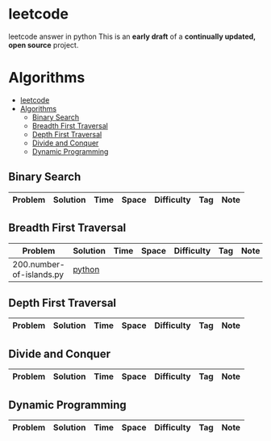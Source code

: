 # leetcode
leetcode answer in python
This is an **early draft** of a **continually updated, open source** project.

# Algorithms

- [leetcode](#leetcode)
- [Algorithms](#algorithms)
    - [Binary Search](#binary-search)
    - [Breadth First Traversal](#breadth-first-traversal)
    - [Depth First Traversal](#depth-first-traversal)
    - [Divide and Conquer](#divide-and-conquer)
    - [Dynamic Programming](#dynamic-programming)

## Binary Search

|  Problem          |  Solution       |  Time           | Space           | Difficulty    | Tag          | Note| 
| ----------------- | --------------- | --------------- | --------------- | ------------- |--------------|-----|

## Breadth First Traversal

|  Problem          |  Solution       |  Time           | Space           | Difficulty    | Tag          | Note| 
| ----------------- | --------------- | --------------- | --------------- | ------------- |--------------|-----|
|200.number-of-islands.py |  [python](./algorithm/200.number-of-islands.py) | 


## Depth First Traversal

|  Problem          |  Solution       |  Time           | Space           | Difficulty    | Tag          | Note| 
| ----------------- | --------------- | --------------- | --------------- | ------------- |--------------|-----|

## Divide and Conquer

|  Problem          |  Solution       |  Time           | Space           | Difficulty    | Tag          | Note| 
| ----------------- | --------------- | --------------- | --------------- | ------------- |--------------|-----|

## Dynamic Programming
|  Problem          |  Solution       |  Time           | Space           | Difficulty    | Tag          | Note| 
| ----------------- | --------------- | --------------- | --------------- | ------------- |--------------|-----|
